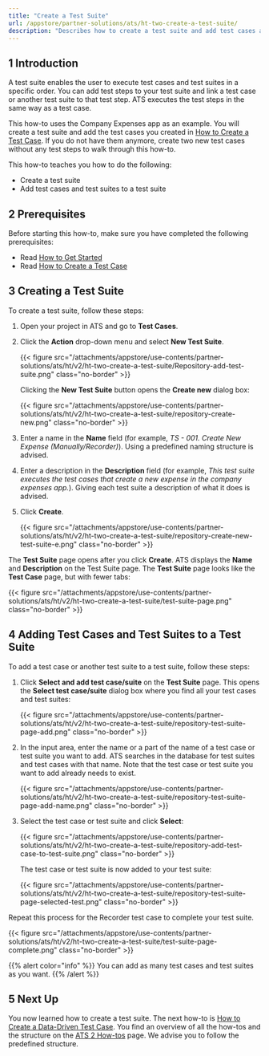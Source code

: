```yaml
---
title: "Create a Test Suite"
url: /appstore/partner-solutions/ats/ht-two-create-a-test-suite/
description: "Describes how to create a test suite and add test cases and test suites to your test suite."
---
```


## 1 Introduction

A test suite enables the user to execute test cases and test suites in a specific order. You can add test steps to your test suite and link a test case or another test suite to that test step. ATS executes the test steps in the same way as a test case.

This how-to uses the Company Expenses app as an example. You will create a test suite and add the test cases you created in [How to Create a Test Case](/appstore/partner-solutions/ats/ht-two-create-a-test-case/). If you do not have them anymore, create two new test cases without any test steps to walk through this how-to.

This how-to teaches you how to do the following:

* Create a test suite
* Add test cases and test suites to a test suite

## 2 Prerequisites

Before starting this how-to, make sure you have completed the following prerequisites:

* Read [How to Get Started](/appstore/partner-solutions/ats/ht-two-getting-started/)
* Read [How to Create a Test Case](/appstore/partner-solutions/ats/ht-two-create-a-test-case/)

## 3 Creating a Test Suite

To create a test suite, follow these steps:

1. Open your project in ATS and go to **Test Cases**.
2. Click the **Action** drop-down menu and select **New Test Suite**.

    {{< figure src="/attachments/appstore/use-contents/partner-solutions/ats/ht/v2/ht-two-create-a-test-suite/Repository-add-test-suite.png" class="no-border" >}}

    Clicking the **New Test Suite** button opens the **Create new** dialog box:

    {{< figure src="/attachments/appstore/use-contents/partner-solutions/ats/ht/v2/ht-two-create-a-test-suite/repository-create-new.png" class="no-border" >}}

3. Enter a name in the **Name** field (for example, *TS - 001. Create New Expense (Manually/Recorder)*). Using a predefined naming structure is advised.
4. Enter a description in the **Description** field (for example, *This test suite executes the test cases that create a new expense in the company expenses app.*). Giving each test suite a description of what it does is advised.
5. Click **Create**.

    {{< figure src="/attachments/appstore/use-contents/partner-solutions/ats/ht/v2/ht-two-create-a-test-suite/repository-create-new-test-suite-e.png" class="no-border" >}}

The **Test Suite** page opens after you click **Create**. ATS displays the **Name** and **Description** on the Test Suite page. The **Test Suite** page looks like the **Test Case** page, but with fewer tabs:

{{< figure src="/attachments/appstore/use-contents/partner-solutions/ats/ht/v2/ht-two-create-a-test-suite/test-suite-page.png" class="no-border" >}}

## 4 Adding Test Cases and Test Suites to a Test Suite

To add a test case or another test suite to a test suite, follow these steps:

1. Click **Select and add test case/suite** on the **Test Suite** page. This opens the **Select test case/suite** dialog box where you find all your test cases and test suites:

    {{< figure src="/attachments/appstore/use-contents/partner-solutions/ats/ht/v2/ht-two-create-a-test-suite/repository-test-suite-page-add.png" class="no-border" >}}

2. In the input area, enter the name or a part of the name of a test case or test suite you want to add. ATS searches in the database for test suites and test cases with that name. Note that the test case or test suite you want to add already needs to exist.

    {{< figure src="/attachments/appstore/use-contents/partner-solutions/ats/ht/v2/ht-two-create-a-test-suite/repository-test-suite-page-add-name.png" class="no-border" >}}

3. Select the test case or test suite and click **Select**:

    {{< figure src="/attachments/appstore/use-contents/partner-solutions/ats/ht/v2/ht-two-create-a-test-suite/repository-add-test-case-to-test-suite.png" class="no-border" >}}

    The test case or test suite is now added to your test suite:

    {{< figure src="/attachments/appstore/use-contents/partner-solutions/ats/ht/v2/ht-two-create-a-test-suite/repository-test-suite-page-selected-test.png" class="no-border" >}}

Repeat this process for the Recorder test case to complete your test suite.

{{< figure src="/attachments/appstore/use-contents/partner-solutions/ats/ht/v2/ht-two-create-a-test-suite/test-suite-page-complete.png" class="no-border" >}}

{{% alert color="info" %}}
You can add as many test cases and test suites as you want. 
{{% /alert %}}

## 5 Next Up

You now learned how to create a test suite. The next how-to is [How to Create a Data-Driven Test Case](/appstore/partner-solutions/ats/ht-two-create-datadriven-test-case/). You find an overview of all the how-tos and the structure on the [ATS 2 How-tos](/appstore/partner-solutions/ats/ht-two/) page. We advise you to follow the predefined structure.
